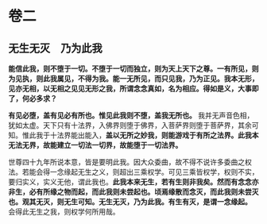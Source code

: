 # 卷二

## 无生无灭　乃为此我

__能信此我，则不堕于一切。不堕于一切而独立，则为天上天下之尊。一有所见，则为见执，则此我属见，不得为我。能一无所见，而只见我，乃为正见。我本无形，见亦无相，以无相之见见无形之我，所谓念念真如，名为相应。得如是义，大事即了，何必多求？__

 __有见必堕，盖有见必有所也。惟见此我则不堕，盖我无所也。__ 我并无声音色相，犹如太虚。天下只有十法界，入佛界则堕于佛界，入菩萨界则堕于菩萨界，其余可知。惟此我于十法界能出能入，__盖以无所之妙我，则能游戏于有所之法界。此我本无法无界，故能建立一切法一切界，故能堕于一切法界。__

 世尊四十九年所说本意，皆是要明此我。因大众委曲，故不得不说许多委曲之权法。若能会得一念缘起无生之义，则超出三乘权学。可见三乘皆权学，权则不实，要归实义，实义无他，谓此我也。__此我本来无生，若有生则非我矣。然而有念念亦非生，必有所缘之物而起，而此我则未尝起也。顷焉缘散而念灭，而此我则未尝灭也。观其无灭，则无生可知。无生无灭，乃为此我。有生有灭，是谓一念缘起。__ 会得此无生之我，则权学何所用哉。
